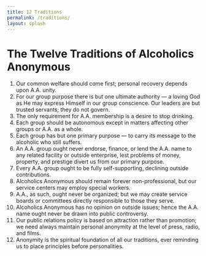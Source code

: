 ```yaml
---
title: 12 Traditions
permalink: /traditions/
layout: splash 
---
```


# The Twelve Traditions of Alcoholics Anonymous
1. Our common welfare should come first; personal recovery depends upon A.A. unity.
2. For our group purpose there is but one ultimate authority — a loving God as He may express Himself in our group conscience. Our leaders are but trusted servants; they do not govern.
3. The only requirement for A.A. membership is a desire to stop drinking.
4. Each group should be autonomous except in matters affecting other groups or A.A. as a whole.
5. Each group has but one primary purpose — to carry its message to the alcoholic who still suffers.
6. An A.A. group ought never endorse, finance, or lend the A.A. name to any related facility or outside enterprise, lest problems of money, property, and prestige divert us from our primary purpose.
7. Every A.A. group ought to be fully self-supporting, declining outside contributions.
8. Alcoholics Anonymous should remain forever non-professional, but our service centers may employ special workers.
9. A.A., as such, ought never be organized; but we may create service boards or committees directly responsible to those they serve.
10. Alcoholics Anonymous has no opinion on outside issues; hence the A.A. name ought never be drawn into public controversy.
11. Our public relations policy is based on attraction rather than promotion; we need always maintain personal anonymity at the level of press, radio, and films.
12. Anonymity is the spiritual foundation of all our traditions, ever reminding us to place principles before personalities.